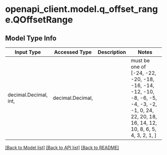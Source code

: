 # openapi_client.model.q_offset_range.QOffsetRange

## Model Type Info
Input Type | Accessed Type | Description | Notes
------------ | ------------- | ------------- | -------------
decimal.Decimal, int,  | decimal.Decimal,  |  | must be one of [-24, -22, -20, -18, -16, -14, -12, -10, -8, -6, -5, -4, -3, -2, -1, 0, 24, 22, 20, 18, 16, 14, 12, 10, 8, 6, 5, 4, 3, 2, 1, ] 

[[Back to Model list]](../../README.md#documentation-for-models) [[Back to API list]](../../README.md#documentation-for-api-endpoints) [[Back to README]](../../README.md)

